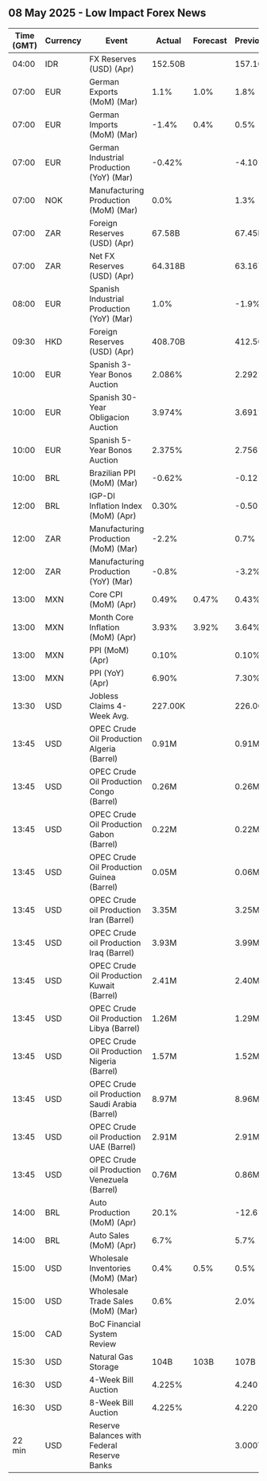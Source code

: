 ## 08 May 2025 - Low Impact Forex News

| Time (GMT) | Currency | Event | Actual | Forecast | Previous |
|------|----------|-------|--------|----------|----------|
| 04:00 | IDR | FX Reserves (USD) (Apr) | 152.50B |  | 157.10B |
| 07:00 | EUR | German Exports (MoM) (Mar) | 1.1% | 1.0% | 1.8% |
| 07:00 | EUR | German Imports (MoM) (Mar) | -1.4% | 0.4% | 0.5% |
| 07:00 | EUR | German Industrial Production (YoY) (Mar) | -0.42% |  | -4.10% |
| 07:00 | NOK | Manufacturing Production (MoM) (Mar) | 0.0% |  | 1.3% |
| 07:00 | ZAR | Foreign Reserves (USD) (Apr) | 67.58B |  | 67.45B |
| 07:00 | ZAR | Net FX Reserves (USD) (Apr) | 64.318B |  | 63.167B |
| 08:00 | EUR | Spanish Industrial Production (YoY) (Mar) | 1.0% |  | -1.9% |
| 09:30 | HKD | Foreign Reserves (USD) (Apr) | 408.70B |  | 412.50B |
| 10:00 | EUR | Spanish 3-Year Bonos Auction | 2.086% |  | 2.292% |
| 10:00 | EUR | Spanish 30-Year Obligacion Auction | 3.974% |  | 3.691% |
| 10:00 | EUR | Spanish 5-Year Bonos Auction | 2.375% |  | 2.756% |
| 10:00 | BRL | Brazilian PPI (MoM) (Mar) | -0.62% |  | -0.12% |
| 12:00 | BRL | IGP-DI Inflation Index (MoM) (Apr) | 0.30% |  | -0.50% |
| 12:00 | ZAR | Manufacturing Production (MoM) (Mar) | -2.2% |  | 0.7% |
| 12:00 | ZAR | Manufacturing Production (YoY) (Mar) | -0.8% |  | -3.2% |
| 13:00 | MXN | Core CPI (MoM) (Apr) | 0.49% | 0.47% | 0.43% |
| 13:00 | MXN | Month Core Inflation (MoM) (Apr) | 3.93% | 3.92% | 3.64% |
| 13:00 | MXN | PPI (MoM) (Apr) | 0.10% |  | 0.10% |
| 13:00 | MXN | PPI (YoY) (Apr) | 6.90% |  | 7.30% |
| 13:30 | USD | Jobless Claims 4-Week Avg. | 227.00K |  | 226.00K |
| 13:45 | USD | OPEC Crude Oil Production Algeria (Barrel) | 0.91M |  | 0.91M |
| 13:45 | USD | OPEC Crude Oil Production Congo (Barrel) | 0.26M |  | 0.26M |
| 13:45 | USD | OPEC Crude Oil Production Gabon (Barrel) | 0.22M |  | 0.22M |
| 13:45 | USD | OPEC Crude Oil Production Guinea (Barrel) | 0.05M |  | 0.06M |
| 13:45 | USD | OPEC Crude oil Production Iran (Barrel) | 3.35M |  | 3.25M |
| 13:45 | USD | OPEC Crude oil Production Iraq (Barrel) | 3.93M |  | 3.99M |
| 13:45 | USD | OPEC Crude Oil Production Kuwait (Barrel) | 2.41M |  | 2.40M |
| 13:45 | USD | OPEC Crude Oil Production Libya (Barrel) | 1.26M |  | 1.29M |
| 13:45 | USD | OPEC Crude Oil Production Nigeria (Barrel) | 1.57M |  | 1.52M |
| 13:45 | USD | OPEC Crude oil Production Saudi Arabia (Barrel) | 8.97M |  | 8.96M |
| 13:45 | USD | OPEC Crude oil Production UAE (Barrel) | 2.91M |  | 2.91M |
| 13:45 | USD | OPEC Crude oil Production Venezuela (Barrel) | 0.76M |  | 0.86M |
| 14:00 | BRL | Auto Production (MoM) (Apr) | 20.1% |  | -12.6% |
| 14:00 | BRL | Auto Sales (MoM) (Apr) | 6.7% |  | 5.7% |
| 15:00 | USD | Wholesale Inventories (MoM) (Mar) | 0.4% | 0.5% | 0.5% |
| 15:00 | USD | Wholesale Trade Sales (MoM) (Mar) | 0.6% |  | 2.0% |
| 15:00 | CAD | BoC Financial System Review |  |  |  |
| 15:30 | USD | Natural Gas Storage | 104B | 103B | 107B |
| 16:30 | USD | 4-Week Bill Auction | 4.225% |  | 4.240% |
| 16:30 | USD | 8-Week Bill Auction | 4.225% |  | 4.220% |
| 22 min | USD | Reserve Balances with Federal Reserve Banks |  |  | 3.000T |
